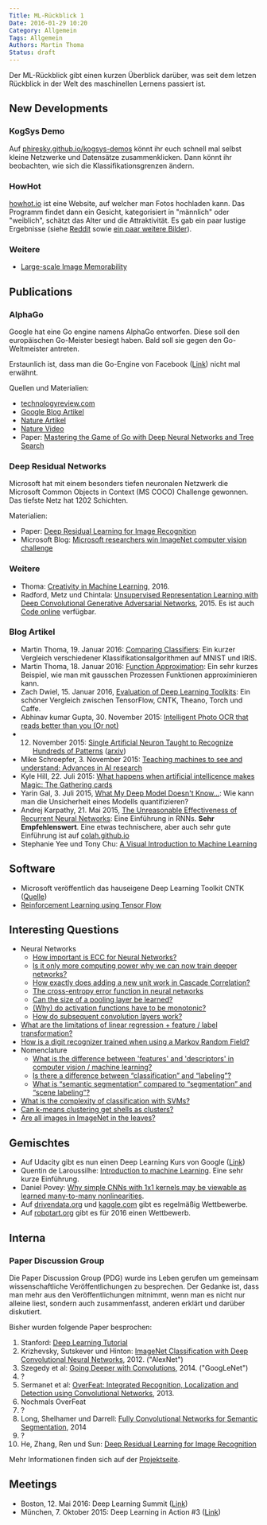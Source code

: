 ```yaml
---
Title: ML-Rückblick 1
Date: 2016-01-29 10:20
Category: Allgemein
Tags: Allgemein
Authors: Martin Thoma
Status: draft
---
```


Der ML-Rückblick gibt einen kurzen Überblick darüber, was seit dem letzen
Rückblick in der Welt des maschinellen Lernens passiert ist.


## New Developments
<!-- Trends -->


### KogSys Demo

Auf [phiresky.github.io/kogsys-demos](http://phiresky.github.io/kogsys-demos/)
könnt ihr euch schnell mal selbst kleine Netzwerke und Datensätze
zusammenklicken. Dann könnt ihr beobachten, wie sich die Klassifikationsgrenzen
ändern.


### HowHot

[howhot.io](https://howhot.io/) ist eine Website, auf welcher man Fotos
hochladen kann. Das Programm findet dann ein Gesicht, kategorisiert in
"männlich" oder "weiblich", schätzt das Alter und die Attraktivität. Es gab
ein paar lustige Ergebnisse (siehe [Reddit](https://www.reddit.com/r/howhot/)
sowie [ein paar weitere Bilder](https://github.com/MartinThoma/seminar-art-in-machine-learning/tree/master/figures/eth-faces)).


### Weitere

* [Large-scale Image Memorability](http://memorability.csail.mit.edu/)


## Publications
<!-- e.g. arXiv -->

### AlphaGo

Google hat eine Go engine namens AlphaGo entworfen. Diese soll den europäischen
Go-Meister besiegt haben. Bald soll sie gegen den Go-Weltmeister antreten.

Erstaunlich ist, dass man die Go-Engine von Facebook ([Link](http://www.technologyreview.com/view/544181/how-facebooks-ai-researchers-built-a-game-changing-go-engine/?utm_campaign=socialsync&utm_medium=social-post&utm_source=facebook)) nicht
mal erwähnt.

Quellen und Materialien:

* [technologyreview.com](http://www.technologyreview.com/news/546066/googles-ai-masters-the-game-of-go-a-decade-earlier-than-expected/)
* [Google Blog Artikel](https://googleblog.blogspot.de/2016/01/alphago-machine-learning-game-go.html)
* [Nature Artikel](http://www.nature.com/nature/journal/v529/n7587/full/nature16961.html)
* [Nature Video](https://www.youtube.com/watch?v=g-dKXOlsf98)
* Paper: [Mastering the Game of Go with Deep Neural Networks and Tree Search](https://storage.googleapis.com/deepmind-data/assets/papers/deepmind-mastering-go.pdf)


### Deep Residual Networks

Microsoft hat mit einem besonders tiefen neuronalen Netzwerk die Microsoft
Common Objects in Context (MS COCO) Challenge gewonnen. Das tiefste Netz hat
1202 Schichten.

Materialien:

* Paper: [Deep Residual Learning for Image Recognition](http://arxiv.org/abs/1512.03385v1)
* Microsoft Blog: [Microsoft researchers win ImageNet computer vision challenge](http://blogs.microsoft.com/next/2015/12/10/microsoft-researchers-win-imagenet-computer-vision-challenge/)


### Weitere

* Thoma: [Creativity in Machine Learning](http://arxiv.org/abs/1601.03642), 2016.
* Radford, Metz und Chintala: [Unsupervised Representation Learning with Deep Convolutional Generative Adversarial Networks](http://arxiv.org/abs/1511.06434), 2015. Es ist auch [Code online](https://github.com/Newmu/dcgan_code) verfügbar.


### Blog Artikel

* Martin Thoma, 19. Januar 2016: [Comparing Classifiers](https://martin-thoma.com/comparing-classifiers/): Ein kurzer Vergleich verschiedener Klassifikationsalgorithmen auf MNIST und IRIS.
* Martin Thoma, 18. Januar 2016: [Function Approximation](https://martin-thoma.com/function-approximation/): Ein sehr kurzes Beispiel, wie man mit gausschen Prozessen Funktionen approximinieren kann.
* Zach Dwiel, 15. Januar 2016, [Evaluation of Deep Learning Toolkits](https://github.com/zer0n/deepframeworks/blob/master/README.md): Ein schöner Vergleich zwischen TensorFlow, CNTK, Theano, Torch und Caffe.
* Abhinav kumar Gupta, 30. November 2015: [Intelligent Photo OCR that reads better than you (Or not)](https://www.linkedin.com/pulse/intelligent-photo-ocr-reads-better-than-you-abhinav-kumar-gupta?trk=pulse_spock-articles)
* 12. November 2015: [Single Artificial Neuron Taught to Recognize Hundreds of Patterns](http://www.technologyreview.com/view/543486/single-artificial-neuron-taught-to-recognize-hundreds-of-patterns/?utm_campaign=socialsync&utm_medium=social-post&utm_source=facebook) ([arxiv](http://arxiv.org/abs/1511.00083))
* Mike Schroepfer, 3. November 2015: [Teaching machines to see and understand: Advances in AI research](https://code.facebook.com/posts/1478523512478471)
* Kyle Hill, 22. Juli 2015: [What happens when artificial intellicence makes Magic: The Gathering cards](http://nerdist.com/what-happens-when-artificial-intelligence-makes-magic-the-gathering-cards/)
* Yarin Gal, 3. Juli 2015, [What My Deep Model Doesn't Know...](http://mlg.eng.cam.ac.uk/yarin/blog_3d801aa532c1ce.html): Wie kann man die Unsicherheit eines Modells quantifizieren?
* Andrej Karpathy, 21. Mai 2015, [The Unreasonable Effectiveness of Recurrent Neural Networks](http://karpathy.github.io/2015/05/21/rnn-effectiveness/): Eine Einführung in RNNs. <b>Sehr Empfehlenswert</b>. Eine etwas technischere, aber auch sehr gute Einführung ist auf [colah.github.io](http://colah.github.io/posts/2015-08-Understanding-LSTMs/)
* Stephanie Yee und Tony Chu: [A Visual Introduction to Machine Learning](http://www.r2d3.us/visual-intro-to-machine-learning-part-1/)


## Software
<!-- e.g. Theano, Keras, ... -->

* Microsoft veröffentlich das hauseigene Deep Learning Toolkit CNTK ([Quelle](http://blogs.microsoft.com/next/2016/01/25/microsoft-releases-cntk-its-open-source-deep-learning-toolkit-on-github/))
* [Reinforcement Learning using Tensor Flow](https://github.com/nivwusquorum/tensorflow-deepq)


## Interesting Questions
<!-- For example StackExchange -->

* Neural Networks
  * [How important is ECC for Neural Networks?](https://groups.google.com/forum/#!topic/lasagne-users/2FgZMACnQR4)
  * [Is it only more computing power why we can now train deeper networks?](https://www.reddit.com/r/MachineLearning/comments/42gipr/is_it_only_more_computing_power_why_we_can_now/)
  * [How exactly does adding a new unit work in Cascade Correlation?](http://datascience.stackexchange.com/q/9672/8820)
  * [The cross-entropy error function in neural networks](http://datascience.stackexchange.com/q/9302/8820)
  * [Can the size of a pooling layer be learned?](http://datascience.stackexchange.com/q/8855/8820)
  * [(Why) do activation functions have to be monotonic?](http://datascience.stackexchange.com/q/9233/8820)
  * [How do subsequent convolution layers work?](http://datascience.stackexchange.com/q/9175/8820)
* [What are the limitations of linear regression + feature / label transformation?](http://math.stackexchange.com/q/1626052/6876)
* [How is a digit recognizer trained when using a Markov Random Field?](http://stackoverflow.com/q/34648517/562769)
* Nomenclature
  * [What is the difference between 'features' and 'descriptors' in computer vision / machine learning?](http://cs.stackexchange.com/q/51373/2914)
  * [Is there a difference between “classification” and “labeling”?](http://datascience.stackexchange.com/q/9074/8820)
  * [What is “semantic segmentation” compared to “segmentation” and “scene labeling”?](http://stackoverflow.com/q/33947823/562769)
* [What is the complexity of classification with SVMs?](http://cs.stackexchange.com/q/51144/2914)
* [Can k-means clustering get shells as clusters?](http://datascience.stackexchange.com/q/9172/8820)
* [Are all images in ImageNet in the leaves?](http://datascience.stackexchange.com/q/9073/8820)


## Gemischtes

* Auf Udacity gibt es nun einen Deep Learning Kurs von Google ([Link](https://www.udacity.com/course/deep-learning--ud730))
* Quentin de Laroussilhe: [Introduction to machine Learning](https://docs.google.com/presentation/d/1O6ozzZHHxGzU-McpvEG09hl7K6oQDd2Taw0FOlnxJc8/preview?slide=id.p). Eine sehr kurze Einführung.
* Daniel Povey: [Why simple CNNs with 1x1 kernels may be viewable as learned many-to-many nonlinearities](https://plus.google.com/113952791760990667476/posts/9Hiib9UgUeK).
* Auf [drivendata.org](http://www.drivendata.org/) und [kaggle.com](http://kaggle.com/) gibt es regelmäßig Wettbewerbe.
* Auf [robotart.org](http://robotart.org/) gibt es für 2016 einen Wettbewerb.


## Interna
<!-- About ML-KA itself; can also be a link to posts on this website -->

### Paper Discussion Group

Die Paper Discussion Group (PDG) wurde ins Leben gerufen um gemeinsam
wissenschaftliche Veröffentlichungen zu besprechen. Der Gedanke ist, dass man
mehr aus den Veröffentlichungen mitnimmt, wenn man es nicht nur alleine liest,
sondern auch zusammenfasst, anderen erklärt und darüber diskutiert.

Bisher wurden folgende Paper besprochen:

1. Stanford: [Deep Learning Tutorial](http://ufldl.stanford.edu/tutorial/)
2. Krizhevsky, Sutskever und Hinton: [ImageNet Classification with Deep Convolutional Neural Networks](http://www.cs.toronto.edu/~fritz/absps/imagenet.pdf), 2012. ("AlexNet")
3. Szegedy et al: [Going Deeper with Convolutions](http://arxiv.org/abs/1409.4842), 2014. ("GoogLeNet")
4. ?
5. Sermanet et al: [OverFeat: Integrated Recognition, Localization and Detection using Convolutional Networks](http://arxiv.org/abs/1312.6229), 2013.
6. Nochmals OverFeat
7. ?
8. Long, Shelhamer und Darrell: [Fully Convolutional Networks for Semantic Segmentation](http://arxiv.org/abs/1411.4038), 2014
9. ?
10. He, Zhang, Ren und Sun: [Deep Residual Learning for Image Recognition](http://arxiv.org/abs/1512.03385)


Mehr Informationen finden sich auf der
[Projektseite](../paper-discussion-group/).


## Meetings
<!-- ML-KA meetings, but not only -->

* Boston, 12. Mai 2016: Deep Learning Summit ([Link](https://www.re-work.co/events/deep-learning-boston-2016))
* München, 7. Oktober 2015: Deep Learning in Action #3 ([Link](http://www.meetup.com/de-DE/deeplearning/events/225423302/?eventId=225423302))